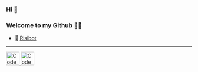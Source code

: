 ### Hi 👋

### Welcome to my Github 🧙‍♂️

* 🤖 [Risibot](https://github.com/VydrOz/RisiBot)

___

<a href="https://www.codewars.com/users/VydrOz">
  <img border="0" alt="Code Wars | Vydroz" src="https://github.githubassets.com/images/modules/logos_page/GitHub-Mark.png" width="36" height="36">
</a>

<a href="https://github.com/VydrOz">
  <img border="0" alt="Code Wars | Vydroz" src="https://www.codewars.com/assets/logos/logo-glyph-36-red-583450fbf586726c570cfd610c94b8f631abfd89d5c4996b4c821a770ca498f9.png" width="36" height="36">
</a>
